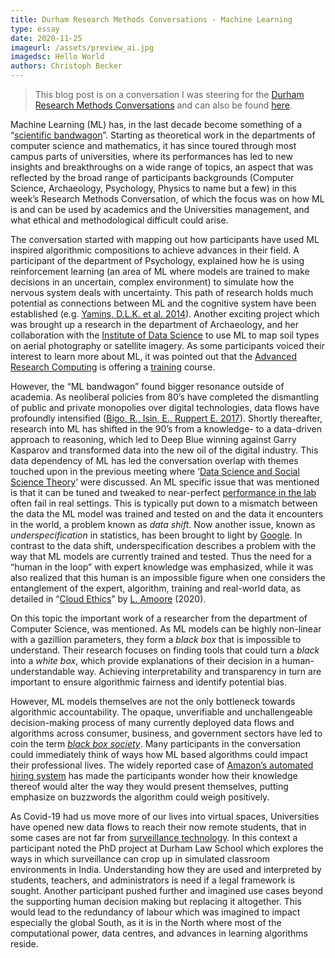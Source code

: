 ```yaml
---
title: Durham Research Methods Conversations - Machine Learning
type: essay
date: 2020-11-25
imageurl: /assets/preview_ai.jpg
imagedsc: Hello World
authors: Christoph Becker
---
```


> This blog post is on a conversation I was steering for the [Durham Research Methods Conversations](https://www.dur.ac.uk/researchmethodscentre/community/rmcafe/rmconversations/) and can also be found [here](https://researchmethodsconversations.blogspot.com/2020/12/machine-learning.html).

Machine Learning (ML) has, in the last decade become something of a “[scientific bandwagon](https://ieeexplore.ieee.org/stamp/stamp.jsp?arnumber=1056774)”. Starting as theoretical work in the departments of computer science and mathematics, it has since toured through most campus parts of universities, where its performances has led to new insights and breakthroughs on a wide range of topics, an aspect that was reflected by the broad range of participants backgrounds (Computer Science, Archaeology, Psychology, Physics to name but a few) in this week’s Research Methods Conversation, of which the focus was on how ML is and can be used by academics and the Universities management, and what ethical and methodological difficult could arise.

The conversation started with mapping out how participants have used ML inspired algorithmic compositions to achieve advances in their field. A participant of the department of Psychology, explained how he is using reinforcement learning (an area of ML where models are trained to make decisions in an uncertain, complex environment) to simulate how the nervous system deals with uncertainty. This path of research holds much potential as connections between ML and the cognitive system have been established (e.g.  [Yamins, D.L.K. et al. 2014](https://www.pnas.org/content/111/23/8619)). Another exciting project which was brought up a research in the department of Archaeology, and her collaboration with the  [Institute of Data Science](https://www.dur.ac.uk/idas/)  to use ML to map soil types on aerial photography or satellite imagery. As some participants voiced their interest to learn more about ML, it was pointed out that the  [Advanced Research Computing](https://www.blogger.com/#)  is offering a  [training](https://www.blogger.com/#)  course.

However, the “ML bandwagon” found bigger resonance outside of academia. As neoliberal policies from 80’s have completed the dismantling of public and private monopolies over digital technologies, data flows have profoundly intensified ([Bigo, R., Isin, E., Ruppert E. 2017](https://www.routledge.com/Data-Politics-Worlds-Subjects-Rights/Bigo-Isin-Ruppert/p/book/9781138053267)). Shortly thereafter, research into ML has shifted in the 90’s from a knowledge- to a data-driven approach to reasoning, which led to Deep Blue winning against Garry Kasparov and transformed data into the new oil of the digital industry. This data dependency of ML has led the conversation overlap with themes touched upon in the previous meeting where ‘[Data Science and Social Science Theory](https://researchmethodsconversations.blogspot.com/2020/11/data-science-and-social-science-theory.html)’ were discussed. An ML specific issue that was mentioned is that it can be tuned and tweaked to near-perfect  [performance in the lab](https://www.technologyreview.com/2020/11/12/1011944/artificial-intelligence-replication-crisis-science-big-tech-google-deepmind-facebook-openai/)  often fail in real settings. This is typically put down to a mismatch between the data the ML model was trained and tested on and the data it encounters in the world, a problem known as  _data shift_. Now another issue, known as  _underspecification_  in statistics, has been brought to light by  [Google](https://www.technologyreview.com/2020/11/18/1012234/training-machine-learning-broken-real-world-heath-nlp-computer-vision/). In contrast to the data shift, underspecification describes a problem with the way that ML models are currently trained and tested. Thus the need for a “human in the loop” with expert knowledge was emphasized, while it was also realized that this human is an impossible figure when one considers the entanglement of the expert, algorithm, training and real-world data, as detailed in “[Cloud Ethics](https://www.dukeupress.edu/cloud-ethics)” by  [L. Amoore](https://www.dur.ac.uk/geography/staff/geogstaffhidden/?id=2710)  (2020).

On this topic the important work of a researcher from the department of Computer Science, was mentioned. As ML models can be highly non-linear with a gazillion parameters, they form a  _black box_  that is impossible to understand. Their research focuses on finding tools that could turn a  _black_  into a  _white box_, which provide explanations of their decision in a human-understandable way. Achieving interpretability and transparency in turn are important to ensure algorithmic fairness and identify potential bias.

However, ML models themselves are not the only bottleneck towards algorithmic accountability. The opaque, unverifiable and unchallengeable decision-making process of many currently deployed data flows and algorithms across consumer, business, and government sectors have led to coin the term  [_black box society_](https://www.hup.harvard.edu/catalog.php?isbn=9780674970847). Many participants in the conversation could immediately think of ways how ML based algorithms could impact their professional lives. The widely reported case of  [Amazon’s automated hiring system](https://www.theguardian.com/technology/2018/oct/10/amazon-hiring-ai-gender-bias-recruiting-engine)  has made the participants wonder how their knowledge thereof would alter the way they would present themselves, putting emphasize on buzzwords the algorithm could weigh positively.

As Covid-19 had us move more of our lives into virtual spaces, Universities have opened new data flows to reach their now remote students, that in some cases are not far from  [surveillance technology](https://www.wired.co.uk/article/university-covid-learning-student-monitoring). In this context a participant noted the PhD project at Durham Law School which explores the ways in which surveillance can crop up in simulated classroom environments in India. Understanding how they are used and interpreted by students, teachers, and administrators is need if a legal framework is sought. Another participant pushed further and imagined use cases beyond the supporting human decision making but replacing it altogether. This would lead to the redundancy of labour which was imagined to impact especially the global South, as it is in the North where most of the computational power, data centres, and advances in learning algorithms reside.

